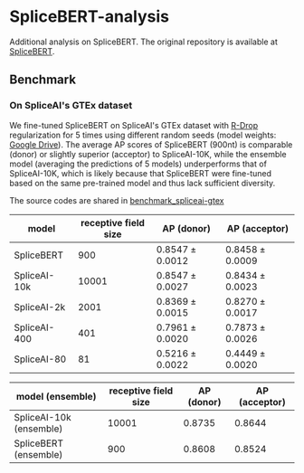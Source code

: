# SpliceBERT-analysis
Additional analysis on SpliceBERT. 
The original repository is available at [SpliceBERT](https://github.com/biomed-AI/SpliceBERT).


## Benchmark

### On SpliceAI's GTEx dataset

We fine-tuned SpliceBERT on SpliceAI's GTEx dataset with [R-Drop](https://proceedings.neurips.cc/paper/2021/hash/5a66b9200f29ac3fa0ae244cc2a51b39-Abstract.html) regularization for 5 times using different random seeds (model weights: [Google Drive](https://drive.google.com/file/d/1sUrsKbe0HJfLmNxqcNkmZccy835V0UFP/view?usp=sharing)). 
The average AP scores of SpliceBERT (900nt) is comparable (donor) or slightly superior (acceptor) to SpliceAI-10K, 
while the ensemble model (averaging the predictions of 5 models) underperforms that of SpliceAI-10K, 
which is likely because that SpliceBERT were fine-tuned based on the same pre-trained model and thus lack sufficient diversity.

The source codes are shared in [benchmark_spliceai-gtex](./benchmark_spliceai-gtex)

| model | receptive field size | AP (donor) | AP (acceptor) |  
| --- | --- | --- | ---- |  
SpliceBERT  | 900  | $0.8547 \pm 0.0012$  | $0.8458 \pm 0.0009$ |  
SpliceAI-10k  | 10001  | $0.8547 \pm 0.0027$  | $0.8434 \pm 0.0023$ |  
SpliceAI-2k  | 2001 | $0.8369 \pm 0.0015$  | $0.8270 \pm 0.0017$ |  
SpliceAI-400  | 401 | $0.7961 \pm 0.0020$  | $0.7873 \pm 0.0026$ |  
SpliceAI-80  | 81 | $0.5216 \pm 0.0022$  | $0.4449 \pm 0.0020$ |  


| model (ensemble) | receptive field size | AP (donor) | AP (acceptor) |  
| --- | --- | --- | ---- |  
SpliceAI-10k (ensemble)  | 10001  | $0.8735$  | $0.8644$ |  
SpliceBERT (ensemble)  | 900  | $0.8608$  | $0.8524$ |  

